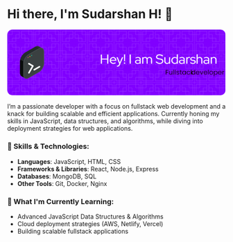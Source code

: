 # Hi there, I'm Sudarshan H! 👋

![Header](./github-header-image.png)

I’m a passionate developer with a focus on fullstack web development and a knack for building scalable and efficient applications. Currently honing my skills in JavaScript, data structures, and algorithms, while diving into deployment strategies for web applications.

### 🚀 Skills & Technologies:
- **Languages**: JavaScript, HTML, CSS
- **Frameworks & Libraries**: React, Node.js, Express
- **Databases**: MongoDB, SQL
- **Other Tools**: Git, Docker, Nginx

### 🌱 What I'm Currently Learning:
- Advanced JavaScript Data Structures & Algorithms
- Cloud deployment strategies (AWS, Netlify, Vercel)
- Building scalable fullstack applications

<!---
sudarshanHosalli/sudarshanHosalli is a ✨ special ✨ repository because its `README.md` (this file) appears on your GitHub profile.
You can click the Preview link to take a look at your changes.
--->
